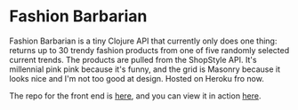 # Fashion Barbarian

Fashion Barbarian is a tiny Clojure API that currently only does one thing: returns up to 30 trendy fashion products from one of five randomly selected current trends. The products are pulled from the ShopStyle API. It's millennial pink pink because it's funny, and the grid is Masonry because it looks nice and I'm not too good at design. Hosted on Heroku fro now.

The repo for the front end is [here](https://github.com/alexshook/fashion_barbarian_front_end), and you can view it in action [here](http://alexshook.com/fashion_barbarian_front_end/).
